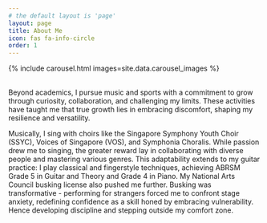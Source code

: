 ```yaml
---
# the default layout is 'page'
layout: page
title: About Me
icon: fas fa-info-circle
order: 1
---
```


{% include carousel.html images=site.data.carousel_images %}

<br>
Beyond academics, I pursue music and sports with a commitment to grow through curiosity, collaboration, and challenging my limits. These activities have taught me that true growth lies in embracing discomfort, shaping my resilience and versatility.

Musically, I sing with choirs like the Singapore Symphony Youth Choir (SSYC), Voices of Singapore (VOS), and Symphonia Choralis. While passion drew me to singing, the greater reward lay in collaborating with diverse people and mastering various genres. This adaptability extends to my guitar practice: I play classical and fingerstyle techniques, achieving ABRSM Grade 5 in Guitar and Theory and Grade 4 in Piano. My National Arts Council busking license also pushed me further. Busking was transformative - performing for strangers forced me to confront stage anxiety, redefining confidence as a skill honed by embracing vulnerability. Hence developing discipline and stepping outside my comfort zone.